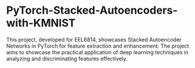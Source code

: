 # PyTorch-Stacked-Autoencoders-with-KMNIST
This project, developed for EEL6814, showcases Stacked Autoencoder Networks in PyTorch for feature extraction and enhancement.
The project aims to showcase the practical application of deep learning techniques in analyzing and discriminating features effectively.
